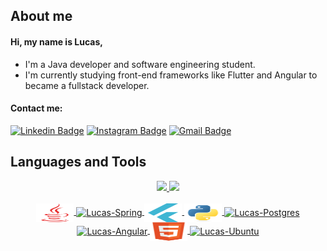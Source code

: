 
## About me

#### Hi, my name is Lucas, 
* I'm a Java developer and software engineering student.
* I'm currently studying front-end frameworks like Flutter and Angular to became a fullstack developer.

#### Contact me:
[![Linkedin Badge](https://img.shields.io/badge/-LinkedIn-blue?style=flat-square&logo=Linkedin&logoColor=white&link=https://www.linkedin.com/in/lucas-rodrigues-martins-de-oliveira-1816b5207/)](https://www.linkedin.com/in/lucas-rodrigues-martins-de-oliveira-1816b5207/)
[![Instagram Badge](https://img.shields.io/badge/Instagram-E4405F?style=flat-square&logo=instagram&logoColor=white&link=https://www.instagram.com/lucas__rmo/)](https://www.instagram.com/lucas__rmo/)
[![Gmail Badge](https://img.shields.io/badge/-Gmail-%23333?style=flat-square&logo=gmail&logoColor=white)](mailto:lucasrodriguesmartinsoliveira@gmail.com)


## Languages and Tools
<div align="center">
  <a href="https://github.com/LucasMartins007">
  <img height="200em" src="https://github-readme-stats.vercel.app/api?username=LucasMartins007&show_icons=true&theme=dracula&include_all_commits=true&count_private=true"/>
  <img height="200em" src="https://github-readme-stats.vercel.app/api/top-langs/?username=LucasMartins007&layout=compact&langs_count=7&theme=dracula"/>

</div>

<div style="display: inline_block" align="center"><br>
  <img align="center" alt="Lucas-Java" height="30" width="60" src="https://raw.githubusercontent.com/devicons/devicon/master/icons/java/java-plain.svg">
  <img align="center" alt="Lucas-Spring" height="30" width="60" src="https://cdn.jsdelivr.net/gh/devicons/devicon/icons/spring/spring-original.svg">
  <img align="center" alt="Lucas-Flutter" height="30" width="60" src="https://raw.githubusercontent.com/devicons/devicon/master/icons/flutter/flutter-plain.svg">
  <img align="center" alt="Lucas-Python" height="30" width="60" src="https://raw.githubusercontent.com/devicons/devicon/master/icons/python/python-original.svg">
  <img align="center" alt="Lucas-Postgres" height="30" width="60" src="https://cdn.jsdelivr.net/gh/devicons/devicon/icons/git/git-original.svg">
  <img align="center" alt="Lucas-Angular" height="30" width="60" src="https://cdn.jsdelivr.net/gh/devicons/devicon/icons/angularjs/angularjs-original.svg">
  <img align="center" alt="Lucas-HTML" height="30" width="60" src="https://raw.githubusercontent.com/devicons/devicon/master/icons/html5/html5-original.svg">
  <img align="center" alt="Lucas-Ubuntu" height="30" width="60" src="https://cdn.jsdelivr.net/gh/devicons/devicon/icons/ubuntu/ubuntu-plain.svg">
</div>
  
 
